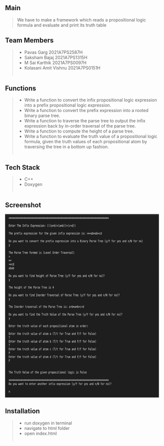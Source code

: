 ## Main

> We have to make a framework which reads a propositional logic formula and evaluate and print its truth table

## Team Members
>
> - Pavas Garg 2021A7PS2587H
> - Saksham Bajaj 2021A7PS1315H
> - M Sai Karthik 2021A7PS0097H
> - Kolasani Amit Vishnu 2021A7PS0151H <br><br>

## Functions
>
> - Write a function to convert the infix propositional logic expression into a prefix propositional logic expression.
> - Write a function to convert the prefix expression into a rooted binary parse tree.
> - Write a function to traverse the parse tree to output the infix expression back by in-order traversal of the parse tree.
> - Write a function to compute the height of a parse tree.
> - Write a function to evaluate the truth value of a propositional logic formula, given the truth values of each propositional atom by traversing the tree in a bottom up fashion.<br><br>

## Tech Stack
>
> - C++
> - Doxygen <br><br>

## Screenshot

<img src = "/Images/screenshot.png" height = "600px" width = "800px">

## Installation

> 
> - run doxygen in terminal
> - navigate to html folder
> - open index.html <br><br>

